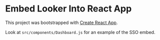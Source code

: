 # Embed Looker Into React App

This project was bootstrapped with [Create React App](https://github.com/facebook/create-react-app).

Look at `src/components/Dashboard.js` for an example of the SSO embed.
